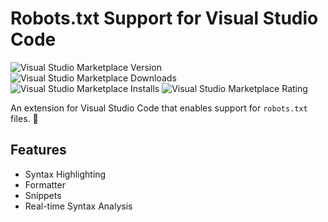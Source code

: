 # Robots.txt Support for Visual Studio Code

![Visual Studio Marketplace Version](https://img.shields.io/visual-studio-marketplace/v/darian-benam.vscode-robots-dot-txt-support)
![Visual Studio Marketplace Downloads](https://img.shields.io/visual-studio-marketplace/d/darian-benam.vscode-robots-dot-txt-support)
![Visual Studio Marketplace Installs](https://img.shields.io/visual-studio-marketplace/i/darian-benam.vscode-robots-dot-txt-support)
![Visual Studio Marketplace Rating](https://img.shields.io/visual-studio-marketplace/r/darian-benam.vscode-robots-dot-txt-support)

An extension for Visual Studio Code that enables support for `robots.txt` files. 🤖

## Features

* Syntax Highlighting
* Formatter
* Snippets
* Real-time Syntax Analysis
